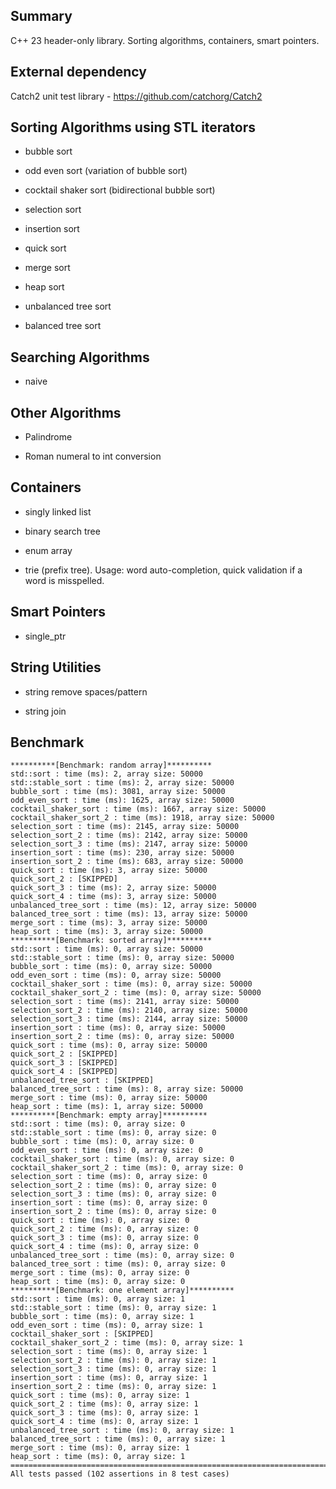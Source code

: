 ## Summary 

C++ 23 header-only library. Sorting algorithms, containers, smart pointers.

## External dependency

Catch2 unit test library - https://github.com/catchorg/Catch2

## Sorting Algorithms using STL iterators

- bubble sort

- odd even sort (variation of bubble sort)

- cocktail shaker sort (bidirectional bubble sort)

- selection sort

- insertion sort

- quick sort

- merge sort

- heap sort

- unbalanced tree sort

- balanced tree sort

## Searching Algorithms

- naive

## Other Algorithms

- Palindrome

- Roman numeral to int conversion

## Containers

- singly linked list

- binary search tree

- enum array

- trie (prefix tree). Usage: word auto-completion, quick validation if a word is misspelled.

## Smart Pointers

- single_ptr

## String Utilities

- string remove spaces/pattern

- string join

## Benchmark
```
**********[Benchmark: random array]**********
std::sort : time (ms): 2, array size: 50000
std::stable_sort : time (ms): 2, array size: 50000
bubble_sort : time (ms): 3081, array size: 50000
odd_even_sort : time (ms): 1625, array size: 50000
cocktail_shaker_sort : time (ms): 1667, array size: 50000
cocktail_shaker_sort_2 : time (ms): 1918, array size: 50000
selection_sort : time (ms): 2145, array size: 50000
selection_sort_2 : time (ms): 2142, array size: 50000
selection_sort_3 : time (ms): 2147, array size: 50000
insertion_sort : time (ms): 230, array size: 50000
insertion_sort_2 : time (ms): 683, array size: 50000
quick_sort : time (ms): 3, array size: 50000
quick_sort_2 : [SKIPPED]
quick_sort_3 : time (ms): 2, array size: 50000
quick_sort_4 : time (ms): 3, array size: 50000
unbalanced_tree_sort : time (ms): 12, array size: 50000
balanced_tree_sort : time (ms): 13, array size: 50000
merge_sort : time (ms): 3, array size: 50000
heap_sort : time (ms): 3, array size: 50000
**********[Benchmark: sorted array]**********
std::sort : time (ms): 0, array size: 50000
std::stable_sort : time (ms): 0, array size: 50000
bubble_sort : time (ms): 0, array size: 50000
odd_even_sort : time (ms): 0, array size: 50000
cocktail_shaker_sort : time (ms): 0, array size: 50000
cocktail_shaker_sort_2 : time (ms): 0, array size: 50000
selection_sort : time (ms): 2141, array size: 50000
selection_sort_2 : time (ms): 2140, array size: 50000
selection_sort_3 : time (ms): 2144, array size: 50000
insertion_sort : time (ms): 0, array size: 50000
insertion_sort_2 : time (ms): 0, array size: 50000
quick_sort : time (ms): 0, array size: 50000
quick_sort_2 : [SKIPPED]
quick_sort_3 : [SKIPPED]
quick_sort_4 : [SKIPPED]
unbalanced_tree_sort : [SKIPPED]
balanced_tree_sort : time (ms): 8, array size: 50000
merge_sort : time (ms): 0, array size: 50000
heap_sort : time (ms): 1, array size: 50000
**********[Benchmark: empty array]**********
std::sort : time (ms): 0, array size: 0
std::stable_sort : time (ms): 0, array size: 0
bubble_sort : time (ms): 0, array size: 0
odd_even_sort : time (ms): 0, array size: 0
cocktail_shaker_sort : time (ms): 0, array size: 0
cocktail_shaker_sort_2 : time (ms): 0, array size: 0
selection_sort : time (ms): 0, array size: 0
selection_sort_2 : time (ms): 0, array size: 0
selection_sort_3 : time (ms): 0, array size: 0
insertion_sort : time (ms): 0, array size: 0
insertion_sort_2 : time (ms): 0, array size: 0
quick_sort : time (ms): 0, array size: 0
quick_sort_2 : time (ms): 0, array size: 0
quick_sort_3 : time (ms): 0, array size: 0
quick_sort_4 : time (ms): 0, array size: 0
unbalanced_tree_sort : time (ms): 0, array size: 0
balanced_tree_sort : time (ms): 0, array size: 0
merge_sort : time (ms): 0, array size: 0
heap_sort : time (ms): 0, array size: 0
**********[Benchmark: one element array]**********
std::sort : time (ms): 0, array size: 1
std::stable_sort : time (ms): 0, array size: 1
bubble_sort : time (ms): 0, array size: 1
odd_even_sort : time (ms): 0, array size: 1
cocktail_shaker_sort : [SKIPPED]
cocktail_shaker_sort_2 : time (ms): 0, array size: 1
selection_sort : time (ms): 0, array size: 1
selection_sort_2 : time (ms): 0, array size: 1
selection_sort_3 : time (ms): 0, array size: 1
insertion_sort : time (ms): 0, array size: 1
insertion_sort_2 : time (ms): 0, array size: 1
quick_sort : time (ms): 0, array size: 1
quick_sort_2 : time (ms): 0, array size: 1
quick_sort_3 : time (ms): 0, array size: 1
quick_sort_4 : time (ms): 0, array size: 1
unbalanced_tree_sort : time (ms): 0, array size: 1
balanced_tree_sort : time (ms): 0, array size: 1
merge_sort : time (ms): 0, array size: 1
heap_sort : time (ms): 0, array size: 1
===============================================================================
All tests passed (102 assertions in 8 test cases)
```
